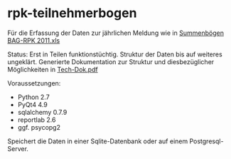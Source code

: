 rpk-teilnehmerbogen
===================
Für die Erfassung der Daten zur jährlichen Meldung wie in [Summenbögen BAG-RPK 2011.xls](http://www.bagrpk.de/fileadmin/webseite/Downloads/Formulare/Summenb%F6gen%20BAG-RPK%202011.xls)

Status: Erst in Teilen funktionstüchtig. Struktur der Daten bis auf weiteres ungeklärt. Generierte Dokumentation zur Struktur und diesbezüglicher Möglichkeiten in [Tech-Dok.pdf](https://raw.github.com/the-lo-ni-us/rpk-teilnehmerbogen/develop/Tech-Dok.pdf)

Voraussetzungen:

* Python 2.7
* PyQt4 4.9
* sqlalchemy 0.7.9
* reportlab 2.6
* ggf. psycopg2

Speichert die Daten in einer Sqlite-Datenbank oder auf einem Postgresql-Server.